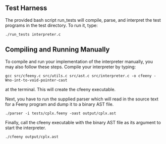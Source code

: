 

Test Harness
-------------

The provided bash script run_tests will compile, parse, and interpret the test programs in the test directory. To run it, type:
```
./run_tests interpreter.c
```

Compiling and Running Manually
------------------------------

To compile and run your implementation of the interpreter manually, you may also follow these steps. Compile your interpreter by typing:

```
gcc src/cfeeny.c src/utils.c src/ast.c src/interpreter.c -o cfeeny -Wno-int-to-void-pointer-cast
```

at the terminal. This will create the cfeeny executable.


Next, you have to run the supplied parser which will read in the source text for a Feeny program and dump it to a binary AST file.

```
./parser -i tests/cplx.feeny -oast output/cplx.ast
```

Finally, call the cfeeny executable with the binary AST file as its argument to start the interpreter.

```
./cfeeny output/cplx.ast
```
